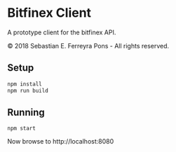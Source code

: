 # Bitfinex Client

A prototype client for the bitfinex API.

© 2018 Sebastian E. Ferreyra Pons - All rights reserved.

## Setup

```bash
npm install
npm run build
```

## Running

```
npm start
```

Now browse to http://localhost:8080